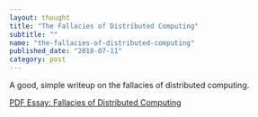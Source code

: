 ```yaml
---
layout: thought
title: "The Fallacies of Distributed Computing"
subtitle: ""
name: "the-fallacies-of-distributed-computing"
published_date: "2018-07-11"
category: post
---
```


A good, simple writeup on the fallacies of distributed computing.

[PDF Essay: Fallacies of Distributed Computing][fallacies-of-distributed-computing]

[fallacies-of-distributed-computing]: /assets/docs/fallacies-of-distributed-computing.pdf


